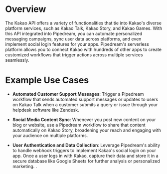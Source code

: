 # Overview

The Kakao API offers a variety of functionalities that tie into Kakao's diverse platform services, such as Kakao Talk, Kakao Story, and Kakao Games. With this API integrated into Pipedream, you can automate personalized messaging campaigns, sync user data across platforms, and even implement social login features for your apps. Pipedream's serverless platform allows you to connect Kakao with hundreds of other apps to create customized workflows that trigger actions across multiple services seamlessly.

# Example Use Cases

- **Automated Customer Support Messages**: Trigger a Pipedream workflow that sends automated support messages or updates to users on Kakao Talk when a customer submits a query or issue through your helpdesk software like Zendesk.

- **Social Media Content Sync**: Whenever you post new content on your blog or website, use a Pipedream workflow to share that content automatically on Kakao Story, broadening your reach and engaging with your audience on multiple platforms.

- **User Authentication and Data Collection**: Leverage Pipedream's ability to handle webhook triggers to implement Kakao's social login on your app. Once a user logs in with Kakao, capture their data and store it in a secure database like Google Sheets for further analysis or personalized marketing.
  .

